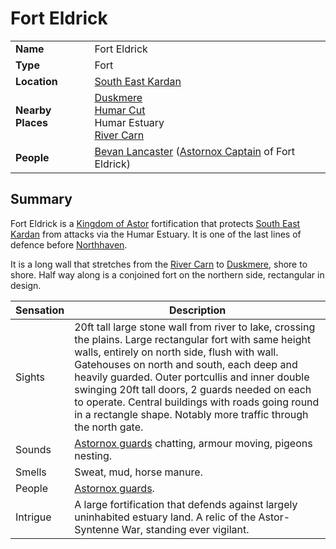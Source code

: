 # Fort Eldrick

|||
| --- | --- |
| **Name** | Fort Eldrick | place.4
| **Type** | Fort |
| **Location** | [South East Kardan](../regions/south-east-kardan.md) |
| **Nearby Places** | [Duskmere](../rivers-lakes/duskmere.md)<br>[Humar Cut](../roads/humar-cut.md)<br>Humar Estuary<br>[River Carn](../rivers-lakes/river-carn.md) |
| **People** | [Bevan Lancaster](../../characters/bevan-lancaster.md) ([Astornox Captain](../../organisations/astornox/ranks/astornox-captain.md) of Fort Eldrick) |

## Summary

Fort Eldrick is a [Kingdom of Astor](../../civilisations/kingdom-of-astor/kingdom-of-astor.md) fortification that protects [South East Kardan](../regions/south-east-kardan.md) from attacks via the Humar Estuary. It is one of the last lines of defence before [Northhaven](../cities/northhaven.md).

It is a long wall that stretches from the [River Carn](../rivers-lakes/river-carn.md) to [Duskmere](../rivers-lakes/duskmere.md), shore to shore. Half way along is a conjoined fort on the northern side, rectangular in design.

| Sensation | Description |
| ---- | --- |
| Sights | 20ft tall large stone wall from river to lake, crossing the plains. Large rectangular fort with same height walls, entirely on north side, flush with wall. Gatehouses on north and south, each deep and heavily guarded. Outer portcullis and inner double swinging 20ft tall doors, 2 guards needed on each to operate. Central buildings with roads going round in a rectangle shape. Notably more traffic through the north gate. |
| Sounds | [Astornox guards](../../organisations/astornox/ranks/astornox-guard.md) chatting, armour moving, pigeons nesting. |
| Smells | Sweat, mud, horse manure. |
| People | [Astornox guards](../../organisations/astornox/ranks/astornox-guard.md). |
| Intrigue | A large fortification that defends against largely uninhabited estuary land. A relic of the Astor-Syntenne War, standing ever vigilant. |
